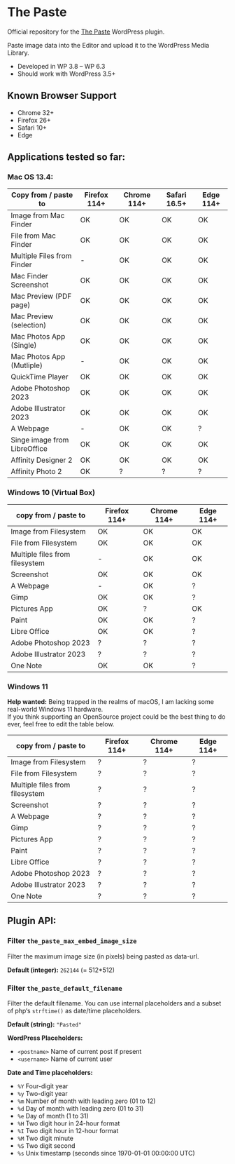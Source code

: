 The Paste
==========

Official repository for the [The Paste](https://wordpress.org/plugins/the-paste/) WordPress plugin.

Paste image data into the Editor and upload it to the WordPress Media Library.

 - Developed in WP 3.8 – WP 6.3
 - Should work with WordPress 3.5+

Known Browser Support
---------------------

 - Chrome 32+
 - Firefox 26+
 - Safari 10+
 - Edge


Applications tested so far:
---------------------------

### Mac OS 13.4:

| Copy from / paste to         | Firefox 114+   | Chrome 114+    | Safari 16.5+   | Edge 114+      |
|------------------------------|----------------|----------------|----------------|----------------|
| Image from Mac Finder        | OK             | OK             | OK             | OK             |
| File from Mac Finder         | OK             | OK             | OK             | OK             |
| Multiple Files from Finder   | -              | OK             | OK             | OK             |
| Mac Finder Screenshot        | OK             | OK             | OK             | OK             |
| Mac Preview (PDF page)       | OK             | OK             | OK             | OK             |
| Mac Preview (selection)      | OK             | OK             | OK             | OK             |
| Mac Photos App (Single)      | OK             | OK             | OK             | OK             |
| Mac Photos App (Mutliple)    | -              | OK             | OK             | OK             |
| QuickTime Player             | OK             | OK             | OK             | OK             |
| Adobe Photoshop 2023         | OK             | OK             | OK             | OK             |
| Adobe Illustrator 2023       | OK             | OK             | OK             | OK             |
| A Webpage                    | -              | OK             | OK             | ?              |
| Singe image from LibreOffice | OK             | OK             | OK             | OK             |
| Affinity Designer 2          | OK             | OK             | OK             | OK             |
| Affinity Photo 2             | OK             | ?              | ?              | ?              |

### Windows 10 (Virtual Box)

| copy from / paste to           | Firefox 114+    | Chrome 114+     | Edge 114+       |
|--------------------------------|-----------------|-----------------|-----------------|
| Image from Filesystem          | OK              | OK              | OK              |
| File from Filesystem           | OK              | OK              | OK              |
| Multiple files from filesystem | -               | OK              | OK              |
| Screenshot                     | OK              | OK              | OK              |
| A Webpage                      | -               | OK              | ?               |
| Gimp                           | OK              | OK              | ?               |
| Pictures App                   | OK              | ?               | OK              |
| Paint                          | OK              | OK              | ?               |
| Libre Office                   | OK              | OK              | ?               |
| Adobe Photoshop 2023           | ?               | ?               | ?               |
| Adobe Illustrator 2023         | ?               | ?               | ?               |
| One Note                       | OK              | OK              | ?               |

### Windows 11

**Help wanted:** Being trapped in the realms of macOS, I am lacking some real-world Windows 11 hardware.  
If you think supporting an OpenSource project could be the best thing to do ever, feel free to edit the table below.

| copy from / paste to           | Firefox 114+    | Chrome 114+     | Edge 114+       |
|--------------------------------|-----------------|-----------------|-----------------|
| Image from Filesystem          | ?               | ?               | ?               |
| File from Filesystem           | ?               | ?               | ?               |
| Multiple files from filesystem | ?               | ?               | ?               |
| Screenshot                     | ?               | ?               | ?               |
| A Webpage                      | ?               | ?               | ?               |
| Gimp                           | ?               | ?               | ?               |
| Pictures App                   | ?               | ?               | ?               |
| Paint                          | ?               | ?               | ?               |
| Libre Office                   | ?               | ?               | ?               |
| Adobe Photoshop 2023           | ?               | ?               | ?               |
| Adobe Illustrator 2023         | ?               | ?               | ?               |
| One Note                       | ?               | ?               | ?               |

Plugin API:
-----------
### Filter `the_paste_max_embed_image_size`
Filter the maximum image size (in pixels) being pasted as data-url.

**Default (integer):** `262144` (= 512*512)

### Filter `the_paste_default_filename`

Filter the default filename. You can use internal placeholders and a subset of php‘s `strftime()` as date/time placeholders.

**Default (string):** `"Pasted"`

**WordPress Placeholders:**
 - `<postname>` Name of current post if present
 - `<username>` Name of current user

**Date and Time placeholders:**
 - `%Y` Four-digit year
 - `%y` Two-digit year
 - `%m` Number of month with leading zero (01 to 12)
 - `%d` Day of month with leading zero (01 to 31)
 - `%e` Day of month (1 to 31)
 - `%H` Two digit hour in 24-hour format
 - `%I` Two digit hour in 12-hour format
 - `%M` Two digit minute
 - `%S` Two digit second
 - `%s` Unix timestamp (seconds since 1970-01-01 00:00:00 UTC)
